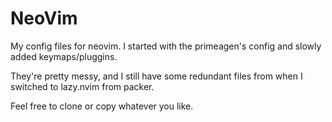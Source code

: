 # NeoVim
My config files for neovim. I started with the primeagen's config and slowly added
keymaps/pluggins.

They're pretty messy, and I still have some redundant files from when I switched
to lazy.nvim from packer.

Feel free to clone or copy whatever you like.
